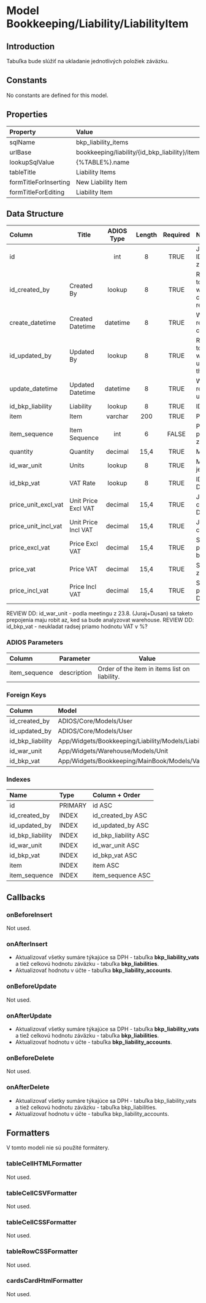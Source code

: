 # Model Bookkeeping/Liability/LiabilityItem

## Introduction

Tabuľka bude slúžiť na ukladanie jednotlivých položiek záväzku.

## Constants

No constants are defined for this model.

## Properties

| Property              | Value                                          |
| :-------------------- | :--------------------------------------------- |
| sqlName               | bkp_liability_items                            |
| urlBase               | bookkeeping/liability/{id_bkp_liability}/items |
| lookupSqlValue        | {%TABLE%}.name                                 |
| tableTitle            | Liability Items                                |
| formTitleForInserting | New Liability Item                             |
| formTitleForEditing   | Liability Item                                 |

## Data Structure

| Column              | Title               | ADIOS Type | Length | Required | Notes                                    |
| :------------------ | ------------------- | :--------: | :----: | :------: | :--------------------------------------- |
| id                  |                     |    int     |   8    |   TRUE   | Jedinečné ID záznamu                     |
| id_created_by       | Created By          |   lookup   |   8    |   TRUE   | Reference to user who created the record |
| create_datetime    | Created Datetime    |  datetime  |   8    |   TRUE   | When the record was created              |
| id_updated_by       | Updated By          |   lookup   |   8    |   TRUE   | Reference to user who updated the record |
| update_datetime    | Updated Datetime    |  datetime  |   8    |   TRUE   | When the record was updated              |
| id_bkp_liability    | Liability           |   lookup   |   8    |   TRUE   | ID záväzku                               |
| item                | Item                |  varchar   |  200   |   TRUE   | Položka                                  |
| item_sequence       | Item Sequence       |    int     |   6    |  FALSE   | Poradie položky v záväzku                |
| quantity            | Quantity            |  decimal   |  15,4  |   TRUE   | Množstvo                                 |
| id_war_unit         | Units               |   lookup   |   8    |   TRUE   | Merná jednotka                           |
| id_bkp_vat          | VAT Rate            |   lookup   |   8    |   TRUE   | ID Sadzby DPH                            |
| price_unit_excl_vat | Unit Price Excl VAT |  decimal   |  15,4  |   TRUE   | Jednotková cena bez DPH                  |
| price_unit_incl_vat | Unit Price Incl VAT |  decimal   |  15,4  |   TRUE   | Jednotková cena s DPH                    |
| price_excl_vat      | Price Excl VAT      |  decimal   |  15,4  |   TRUE   | Suma za položku bez DPH                  |
| price_vat           | Price VAT           |  decimal   |  15,4  |   TRUE   | Suma DPH za položku                      |
| price_incl_vat      | Price Incl VAT      |  decimal   |  15,4  |   TRUE   | Suma za položku s DPH                    |

REVIEW DD: id_war_unit - podla meetingu z 23.8. (Juraj+Dusan) sa taketo prepojenia maju robit az, ked sa bude analyzovat warehouse.
REVIEW DD: id_bkp_vat - neukladat radsej priamo hodnotu VAT v %?

### ADIOS Parameters

| Column        | Parameter   | Value                                         |
| :------------ | :---------- | --------------------------------------------- |
| item_sequence | description | Order of the item in items list on liability. |

### Foreign Keys

| Column           | Model                                              | Relation | OnUpdate | OnDelete |
| :--------------- | :------------------------------------------------- | :------: | -------- | -------- |
| id_created_by    | ADIOS/Core/Models/User                             |   1:N    | Cascade  | Cascade  |
| id_updated_by    | ADIOS/Core/Models/User                             |   1:N    | Cascade  | Cascade  |
| id_bkp_liability | App/Widgets/Bookkeeping/Liability/Models/Liability |   1:N    | Cascade  | Cascade  |
| id_war_unit      | App/Widgets/Warehouse/Models/Unit                  |   1:N    | Cascade  | Restrict |
| id_bkp_vat       | App/Widgets/Bookkeeping/MainBook/Models/Vat        |   1:N    | Cascade  | Restrict |

### Indexes

| Name             | Type    | Column + Order       |
| :--------------- | :------ | :------------------- |
| id               | PRIMARY | id ASC               |
| id_created_by    | INDEX   | id_created_by ASC    |
| id_updated_by    | INDEX   | id_updated_by ASC    |
| id_bkp_liability | INDEX   | id_bkp_liability ASC |
| id_war_unit      | INDEX   | id_war_unit ASC      |
| id_bkp_vat       | INDEX   | id_bkp_vat ASC       |
| item             | INDEX   | item ASC             |
| item_sequence    | INDEX   | item_sequence ASC    |

## Callbacks

### onBeforeInsert

Not used.

### onAfterInsert

* Aktualizovať všetky sumáre týkajúce sa DPH - tabuľka **bkp_liability_vats** a tiež celkovú hodnotu záväzku - tabuľka **bkp_liabilities**.
* Aktualizovať hodnotu v účte - tabuľka **bkp_liability_accounts**.

### onBeforeUpdate

Not used.

### onAfterUpdate

* Aktualizovať všetky sumáre týkajúce sa DPH - tabuľka **bkp_liability_vats** a tiež celkovú hodnotu záväzku - tabuľka **bkp_liabilities**.
* Aktualizovať hodnotu v účte - tabuľka **bkp_liability_accounts**.

### onBeforeDelete

Not used.

### onAfterDelete

* Aktualizovať všetky sumáre týkajúce sa DPH - tabuľka bkp_liability_vats a tiež celkovú hodnotu záväzku - tabuľka bkp_liabilities.
* Aktualizovať hodnotu v účte - tabuľka bkp_liability_accounts.

## Formatters

V tomto modeli nie sú použité formátery.

### tableCellHTMLFormatter

Not used.

### tableCellCSVFormatter

Not used.

### tableCellCSSFormatter

Not used.

### tableRowCSSFormatter

Not used.

### cardsCardHtmlFormatter

Not used.
